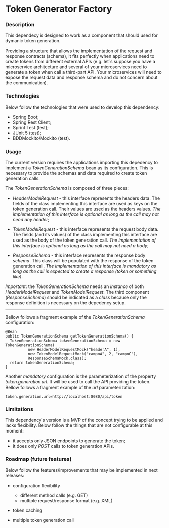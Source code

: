 # Token Generator Factory

### Description
This dependecy is designed to work as a component that should used for dymanic token generation.

Providing a structure that allows the implementation of the request and response contracts (schema), it fits perfectly when applications need to create tokens from different external APIs (e.g. let`s suppose you have a microservice architecture and several of your microservices need to generate a token when call a third-part API. Your microservices will need to expose the request data and response schema and do not concern about the communication).

### Technologies
Below follow the technologies that were used to develop this dependency:

* Spring Boot;
* Spring Rest Client;
* Sprint Test (test);
* JUnit 5 (test);
* BDDMockito/Mockito (test).

### Usage
The current version requires the applications importing this depedency to implement a *TokenGenerationSchema* bean as its configuration. This is necessary to provide the schemas and data required to create token generation calls.

The *TokenGenerationSchema* is composed of three pieces:

* *HeaderModelRequest* - this interface represents the headers data. The fields of the class implementing this interface are used as keys on the token generation call. Their values are used as the headers values. *The implementation of this interface is optional as long as the call may not need any header*;

* *TokenModelRequest* - this interface represents the request body data. The fields (and its values) of the class implementing this interface are used as the body of the token generation call. *The implementation of this interface is optional as long as the call may not need a body*;

* *ResponseSchema* - this interface represents the response body _schema_. This class will be populated with the response of the token generation call. *The implementation of this interface is _mandatory_ as long as the call is expected to create a response (token or something like)*.

*Important*: the *TokenGenerationSchema* needs an *instance* of both *HeaderModelRequest* and *TokenModelRequest*. The third component (*ResponseSchema*)  should be indicated as a *class* because only the response definition is necessary on the depedency setup.

***

Bellow follows a fragment example of the *TokenGenerationSchema* configuration:

```
@Bean
public TokenGenerationSchema getTokenGenerationSchema() {
  TokenGenerationSchema tokenGenerationSchema = new TokenGenerationSchema(
          new HeaderModelRequestMock("headerA", 1), 
          new TokenModelRequestMock("campoA", 2, "campoC"), 
          ResponseSchemaMock.class);
  return tokenGenerationSchema;
}
```

Another *mandatory* configuration is the parameterization of the property *token.generation.url*. It will be used to call the API providing the token.
Bellow follows a fragment example of the *url* parameterization:

```
token.generation.url=http://localhost:8080/api/token
```

### Limitations
This dependency`s version is a MVP of the concept trying to be applied and lacks flexibility. Below follow the things that are not configurable at this moment:

* it accepts only JSON endpoints to generate the token;
* it does only *POST* calls to token generation APIs.


### Roadmap (future features)
Below follow the features/improvements that may be implemented in next releases:

* configuration flexibility
  * different method calls (e.g. GET)
  * multiple request/response format (e.g. XML)

* token caching
* multiple token generation call

